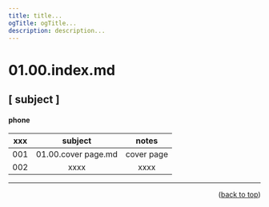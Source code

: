 ```yaml
---
title: title...
ogTitle: ogTitle...
description: description...
---
```


<a name="topage"></a>

# 01.00.index.md

## [ subject ]

#### phone
| xxx | subject | notes | 
| :-: | :-: | :-: |
| 001 | 01.00.cover page.md | cover page |
| 002 | xxxx | xxxx |

-----

<p align="right">(<a href="#topage">back to top</a>)</p>
<br/>
<br/>
